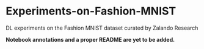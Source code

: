 # Experiments-on-Fashion-MNIST
DL experiments on the Fashion MNIST dataset curated by Zalando Research

**Notebook annotations and a proper README are yet to be added.**
